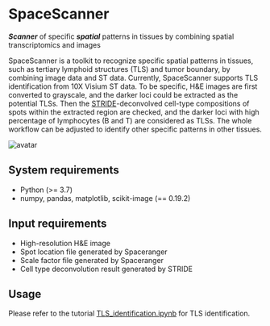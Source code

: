 # SpaceScanner
***Scanner*** of specific ***spatial*** patterns in tissues by combining spatial transcriptomics and images

SpaceScanner is a toolkit to recognize specific spatial patterns in tissues, such as tertiary lymphoid structures (TLS) and tumor boundary, by combining image data and ST data. Currently, SpaceScanner supports TLS identification from 10X Visium ST data. To be specific, H&E images are first converted to grayscale, and the darker loci could be extracted as the potential TLSs. Then the [STRIDE](https://github.com/wanglabtongji/STRIDE)-deconvolved cell-type compositions of spots within the extracted region are checked, and the darker loci with high percentage of lymphocytes (B and T) are considered as TLSs. The whole workflow can be adjusted to identify other specific patterns in other tissues.

![avatar](TLS_workflow.png)

## System requirements
* Python (>= 3.7) 
* numpy, pandas, matplotlib, scikit-image (== 0.19.2)

## Input requirements
* High-resolution H&E image
* Spot location file generated by Spaceranger
* Scale factor file generated by Spaceranger
* Cell type deconvolution result generated by STRIDE

## Usage
Please refer to the tutorial [TLS_identification.ipynb](TLS_identification.ipynb) for TLS identification.
